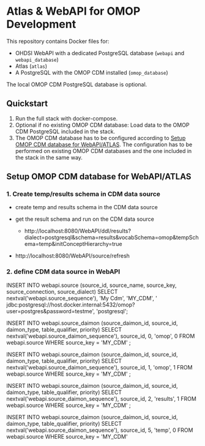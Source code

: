 # Atlas & WebAPI for OMOP Development

This repository contains Docker files for:
- OHDSI WebAPI with a dedicated PostgreSQL database (`webapi` and `webapi_database`)
- Atlas (`atlas`)
- A PostgreSQL with the OMOP CDM installed (`omop_database`)

The local OMOP CDM PostgreSQL database is optional.

## Quickstart

1. Run the full stack with docker-compose.
2. Optional if no existing OMOP CDM database: Load data to the OMOP CDM PostgreSQL included in the stack.
3. The OMOP CDM database has to be configured according to [Setup OMOP CDM database for WebAPI/ATLAS](##-setup-omop-cdm-database-for-webapiatlas). The configuration has to be performed on existing OMOP CDM databases and the one included in the stack in the same way.


## Setup OMOP CDM database for WebAPI/ATLAS

### 1. Create temp/results schema in CDM data source
- create temp and results schema in the CDM data source
- get the result schema and run on the CDM data source
	- http://localhost:8080/WebAPI/ddl/results?dialect=postgresql&schema=results&vocabSchema=omop&tempSchema=temp&initConceptHierarchy=true

- http://localhost:8080/WebAPI/source/refresh


### 2. define CDM data source in WebAPI


INSERT INTO webapi.source (source_id, source_name, source_key, source_connection, source_dialect) 
SELECT nextval('webapi.source_sequence'), 'My Cdm', 'MY_CDM', ' jdbc:postgresql://host.docker.internal:5432/omop?user=postgres&password=testme', 'postgresql';


INSERT INTO webapi.source_daimon (source_daimon_id, source_id, daimon_type, table_qualifier, priority) 
SELECT nextval('webapi.source_daimon_sequence'), source_id, 0, 'omop', 0
FROM webapi.source
WHERE source_key = 'MY_CDM'
;

INSERT INTO webapi.source_daimon (source_daimon_id, source_id, daimon_type, table_qualifier, priority) 
SELECT nextval('webapi.source_daimon_sequence'), source_id, 1, 'omop', 1
FROM webapi.source
WHERE source_key = 'MY_CDM'
;

INSERT INTO webapi.source_daimon (source_daimon_id, source_id, daimon_type, table_qualifier, priority) 
SELECT nextval('webapi.source_daimon_sequence'), source_id, 2, 'results', 1
FROM webapi.source
WHERE source_key = 'MY_CDM'
;

INSERT INTO webapi.source_daimon (source_daimon_id, source_id, daimon_type, table_qualifier, priority) 
SELECT nextval('webapi.source_daimon_sequence'), source_id, 5, 'temp', 0
FROM webapi.source
WHERE source_key = 'MY_CDM'